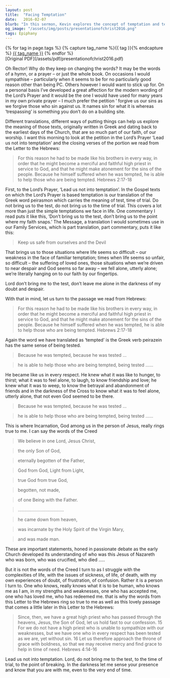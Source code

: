 ```yaml
---
layout: post
title:  "Facing Temptation"
date:   2016-02-07
blurb: "In this sermon, Kevin explores the concept of temptation and testing, drawing from the Lord's Prayer and the Letter to the Hebrews. He emphasizes the humanity of Jesus, who experienced the same trials and temptations as we do, and is therefore able to help us in our times of need. Kevin encourages us to hold fast to our faith, even in times of doubt and despair, knowing that we are not alone."
og_image: "/assets/img/posts/presentationofchrist2016.png"
tags: Epiphany
---    
```

<div class="tag-pills">
  {% for tag in page.tags %}
    {% capture tag_name %}{{ tag }}{% endcapture %}
    <a href="{{ site.baseurl }}/tag/{{ tag_name | slugify }}" class="tag-pill">{{ tag_name }}</a>
  {% endfor %}
</div>
[Original PDF](/assets/pdf/presentationofchrist2016.pdf)

Oh Rector! Why do they keep on changing the words? It may be the words of a hymn, or a prayer – or just the whole book. On occasions I would sympathise – particularly when it seems to be for no particularly good reason other than being PC. Others however I would want to stick up for. On a personal basis I’ve developed a great affection for the modern wording of the Lord’s Prayer and it would be the one I would have used for many years in my own private prayer – I much prefer the petition ‘ forgive us our sins as we forgive those who sin against us. It names sin for what it is whereas ‘trespassing’ is something you don’t do on a building site.

Different translations, different ways of putting things can help us explore the meaning of those texts, originally written in Greek and dating back to the earliest days of the Church, that are so much part of our faith, of our worship. I want this morning to look at the petition in the Lord’s Prayer ‘Lead us not into temptation’ and the closing verses of the portion we read from the Letter to the Hebrews:

> For this reason he had to be made like his brothers in every way, in order that he might become a merciful and faithful high priest in service to God, and that he might make atonement for the sins of the people. Because he himself suffered when he was tempted, he is able to help those who are being tempted. Hebrews 2:17-18

First, to the Lord’s Prayer, ‘Lead us not into temptation’. In the Gospel texts on which the Lord’s Prayer is based temptation is our translation of the Greek word peirasmon which carries the meaning of test, time of trial. Do not bring us to the test, do not bring us to the time of trial. This covers a lot more than just the simple temptations we face in life. One commentary I read puts it like this, ‘Don’t bring us to the test, don’t bring us to the point where my faith snaps.’ The Message, a translation I would sometimes use in our Family Services, which is part translation, part commentary, puts it like this:

> Keep us safe from ourselves and the Devil

That brings us to those situations where life seems so difficult – our weakness in the face of familiar temptation; times when life seems so unfair, so difficult – the suffering of loved ones, those situations when we’re driven to near despair and God seems so far away – we fell alone, utterly alone; we’re literally hanging on to our faith by our fingertips.

Lord don’t bring me to the test, don’t leave me alone in the darkness of my doubt and despair.

With that in mind, let us turn to the passage we read from Hebrews:

> For this reason he had to be made like his brothers in every way, in order that he might become a merciful and faithful high priest in service to God, and that he might make atonement for the sins of the people. Because he himself suffered when he was tempted, he is able to help those who are being tempted. Hebrews 2:17-18

Again the word we have translated as ‘tempted’ is the Greek verb peirazein has the same sense of being tested.

> Because he was tempted, because he was tested …

> he is able to help those who are being tempted, being tested ……

He became like us in every respect. He knew what it was like to hunger, to thirst; what it was to feel alone, to laugh, to know friendship and love; he knew what it was to weep, to know the betrayal and abandonment of friends and in the darkness of the Cross to know what it was to feel alone, utterly alone, that not even God seemed to be there.

> Because he was tempted, because he was tested …

> he is able to help those who are being tempted, being tested ……

This is where Incarnation, God among us in the person of Jesus, really rings true to me. I can say the words of the Creed

> We believe in one Lord, Jesus Christ,

> the only Son of God,

> eternally begotten of the Father,

> God from God, Light from Light,

> true God from true God,

> begotten, not made,

> of one Being with the Father.

> ………………………………

> he came down from heaven,

> was incarnate by the Holy Spirit of the Virgin Mary,

> and was made man.

These are important statements, honed in passionate debate as the early Church developed its understanding of who was this Jesus of Nazareth who was born, who was crucified, who died …..

But it is not the words of the Creed I turn to as I struggle with the complexities of life, with the issues of sickness, of life, of death, with my own experiences of doubt, of frustration, of confusion. Rather it is a person I turn to. One who knows, really knows what it is to be human, who knows me as I am, in my strengths and weaknesses, one who has accepted me, one who has loved me, who has redeemed me. that is why the words from this Letter to the Hebrews ring so true to me as well as this lovely passage that comes a little later in this Letter to the Hebrews:

> Since, then, we have a great high priest who has passed through the heavens, Jesus, the Son of God, let us hold fast to our confession. 15 For we do not have a high priest who is unable to sympathize with our weaknesses, but we have one who in every respect has been tested as we are, yet without sin. 16 Let us therefore approach the throne of grace with boldness, so that we may receive mercy and find grace to help in time of need. Hebrews 4:14-16

Lead us not into temptation. Lord, do not bring me to the test, to the time of trial, to the point of breaking. In the darkness let me sense your presence and know that you are with me, even to the very end of time.
